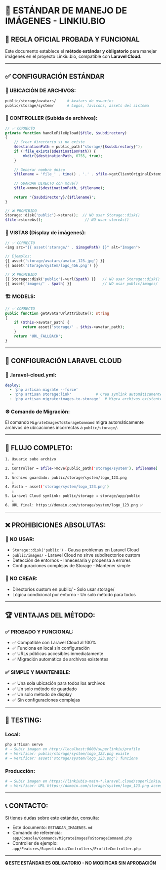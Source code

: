 # 📸 ESTÁNDAR DE MANEJO DE IMÁGENES - LINKIU.BIO

## 🎯 **REGLA OFICIAL PROBADA Y FUNCIONAL**

Este documento establece el **método estándar y obligatorio** para manejar imágenes en el proyecto Linkiu.bio, compatible con **Laravel Cloud**.

---

## ✅ **CONFIGURACIÓN ESTÁNDAR**

### **📁 UBICACIÓN DE ARCHIVOS:**
```bash
public/storage/avatars/     # Avatars de usuarios
public/storage/system/      # Logos, favicons, assets del sistema
```

### **🔧 CONTROLLER (Subida de archivos):**
```php
// ✅ CORRECTO
private function handleFileUpload($file, $subdirectory)
{
    // Crear directorio si no existe
    $destinationPath = public_path("storage/{$subdirectory}");
    if (!file_exists($destinationPath)) {
        mkdir($destinationPath, 0755, true);
    }
    
    // Generar nombre único
    $filename = 'file_' . time() . '.' . $file->getClientOriginalExtension();
    
    // GUARDAR DIRECTO con move()
    $file->move($destinationPath, $filename);
    
    return "{$subdirectory}/{$filename}";
}

// ❌ PROHIBIDO
Storage::disk('public')->store();  // NO usar Storage::disk()
$file->storeAs();                   // NO usar storeAs()
```

### **🎨 VISTAS (Display de imágenes):**
```php
// ✅ CORRECTO
<img src="{{ asset('storage/' . $imagePath) }}" alt="Imagen">

// Ejemplos:
{{ asset('storage/avatars/avatar_123.jpg') }}
{{ asset('storage/system/logo_456.png') }}

// ❌ PROHIBIDO
{{ Storage::disk('public')->url($path) }}   // NO usar Storage::disk()
{{ asset('images/' . $path) }}              // NO usar public/images/
```

### **🏗️ MODELS:**
```php
// ✅ CORRECTO
public function getAvatarUrlAttribute(): string
{
    if ($this->avatar_path) {
        return asset('storage/' . $this->avatar_path);
    }
    return 'URL_FALLBACK';
}
```

---

## 🚀 **CONFIGURACIÓN LARAVEL CLOUD**

### **📄 .laravel-cloud.yml:**
```yaml
deploy:
  - 'php artisan migrate --force'
  - 'php artisan storage:link'           # Crea symlink automáticamente
  - 'php artisan migrate:images-to-storage'  # Migra archivos existentes
```

### **⚙️ Comando de Migración:**
El comando `MigrateImagesToStorageCommand` migra automáticamente archivos de ubicaciones incorrectas a `public/storage/`.

---

## 🎯 **FLUJO COMPLETO:**

```bash
1. Usuario sube archivo
   ↓
2. Controller → $file->move(public_path('storage/system'), $filename)
   ↓
3. Archivo guardado: public/storage/system/logo_123.png
   ↓
4. Vista → asset('storage/system/logo_123.png')
   ↓
5. Laravel Cloud symlink: public/storage → storage/app/public
   ↓
6. URL final: https://domain.com/storage/system/logo_123.png ✅
```

---

## ❌ **PROHIBICIONES ABSOLUTAS:**

### **🚫 NO USAR:**
- `Storage::disk('public')` - Causa problemas en Laravel Cloud
- `public/images/` - Laravel Cloud no sirve subdirectorios custom
- Detección de entornos - Innecesaria y propensa a errores
- Configuraciones complejas de Storage - Mantener simple

### **🚫 NO CREAR:**
- Directorios custom en public/ - Solo usar storage/
- Lógica condicional por entorno - Un solo método para todos

---

## 🏆 **VENTAJAS DEL MÉTODO:**

### **✅ PROBADO Y FUNCIONAL:**
- ✅ Compatible con Laravel Cloud al 100%
- ✅ Funciona en local sin configuración
- ✅ URLs públicas accesibles inmediatamente
- ✅ Migración automática de archivos existentes

### **✅ SIMPLE Y MANTENIBLE:**
- ✅ Una sola ubicación para todos los archivos
- ✅ Un solo método de guardado
- ✅ Un solo método de display
- ✅ Sin configuraciones complejas

---

## 🧪 **TESTING:**

### **Local:**
```bash
php artisan serve
# → Subir imagen en http://localhost:8000/superlinkiu/profile
# → Verificar: public/storage/system/logo_123.png existe
# → Verificar: asset('storage/system/logo_123.png') funciona
```

### **Producción:**
```bash
# → Subir imagen en https://linkiubio-main-*.laravel.cloud/superlinkiu/profile
# → Verificar: URL https://domain.com/storage/system/logo_123.png accesible
```

---

## 📞 **CONTACTO:**

Si tienes dudas sobre este estándar, consulta:
- Este documento: `ESTANDAR_IMAGENES.md`
- Comando de referencia: `app/Console/Commands/MigrateImagesToStorageCommand.php`
- Controller de ejemplo: `app/Features/SuperLinkiu/Controllers/ProfileController.php`

---

**🔒 ESTE ESTÁNDAR ES OBLIGATORIO - NO MODIFICAR SIN APROBACIÓN** 
